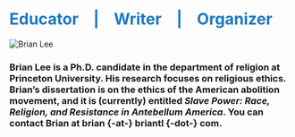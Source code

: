 <h1><span style="color:#1C78C0"> Educator &nbsp;&nbsp;&nbsp;|&nbsp;&nbsp;&nbsp; Writer &nbsp;&nbsp;&nbsp;|&nbsp;&nbsp;&nbsp; Organizer</span></h1>

![Brian Lee](briantl-host.github.io/LeeBrian02.JPG)

### Brian Lee is a Ph.D. candidate in the department of religion at Princeton University. His research focuses on religious ethics. Brian’s dissertation is on the ethics of the American abolition movement, and it is (currently) entitled _Slave Power: Race, Religion, and Resistance in Antebellum America_. You can contact Brian at brian {-at-} briantl {-dot-} com.
